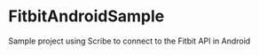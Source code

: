 FitbitAndroidSample
===================

Sample project using Scribe to connect to the Fitbit API in Android
